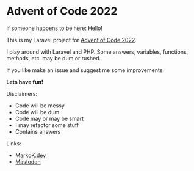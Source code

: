 # Advent of Code 2022

If someone happens to be here: Hello!

This is my Laravel project for [Advent of Code 2022](https://adventofcode.com/).

I play around with Laravel and PHP. Some answers, variables, functions, methods, etc. may be dum or rushed. 

If you like make an issue and suggest me some improvements. 

**Lets have fun!**

Disclaimers:
* Code will be messy
* Code will be dum
* Code may or may be smart
* I may refactor some stuff
* Contains answers

Links:
* [MarkoK.dev](https://markok.dev)
* [Mastodon](https://kaartinen.social/@marko)
